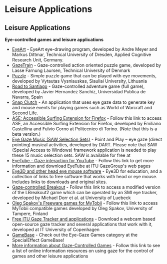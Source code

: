 
# Leisure Applications 

##  Leisure Applications 

 **Eye-controlled games and leisure applications** 
* [EyeArt][1] \- EyeArt eye-drawing program, developed by Andre Meyer and Markus Dittmar, Technical University of Dresden, Applied Cognitive Research Unit, Germany. 
* [GazeTrain][2] \- Gaze-controlled action oriented puzzle game, developed by Lasse Farnung Laursen, Technical University of Denmark 
* [Puzzle][3] \- Simple puzzle game that can be played with eye movements, developed by Vytautas Vysniauskas, Siauliai University, Lithuania 
* [Road to Santiago][4] \- Gaze-controlled adventure game (full game), developed by Javier Hernandez Sanchiz, Universidad Publica de Navarra, Spain 
* [Snap Clutch][5] \- An application that uses eye gaze data to generate key and mouse events for playing games such as World of Warcraft and Second Life. 
* [ASE: Accessible Surfing Extension for Firefox][6] \- Follow this link to access ASE, an Accessible Surfing Extension for Firefox, developed by Emiliano Castellina and Fulvio Corno at Politecnico di Torino. (Note that this is a beta version.) 
* [Eye Gaze Music (SAW Selection Sets)][7] \- Point and Play – eye gaze (direct pointing) musical activities, developed by DART. Please note that SAW (Special Access to Windows) framework application is needed to play these 15 music selection sets. SAW is available for free at 
* [EyeTube - Gaze interaction for YouTube][8] \- Follow this link to get more information and download EyeTube at ITU GazeGroup's web pages 
* [Eye3D and other head eye mouse software][9] \- Eye3D for education, and a collection of links to free software that works with head or eye mouse. Includes links to downloads and original sites. 
* [Gaze-controlled Breakout][10] \- Follow this link to access a modified version of the LBreakout2 game which can be operated by an SMI eye tracker, developed by Michael Dorr et al. at University of Luebeck 
* [Oleg Spakov's Freeware games for MyTobii][11] \- Follow this link to access MyTobii compatible games developed by Oleg Spakov, University of Tampere, Finland 
* [Free ITU Gaze Tracker and applications][12] \- Download a webcam based open-source gaze tracker and several applications that work with it, developed at IT University of Copenhagen 
* [GameBase][13] \- Check out the Eye-Gaze Games category at the SpecialEffect GameBase! 
* [More information about Gaze-Controlled Games][14] \- Follow this link to see a list of online information resources on using gaze for the control of games and other leisure applications 

[1]: /main/Applications/EyeArt.md
[2]: /main/Applications/GazeTrain.md
[3]: /main/Applications/Puzzle.md
[4]: /main/Applications/Santiago.md
[5]: /main/Applications/SnapClutch.md
[6]: http://elite.polito.it/ASE/
[7]: http://www.oatsoft.org/Software/saw-resources/downloads/2.2/
[8]: http://www.gazegroup.org/research/25
[9]: http://digilander.libero.it/kktc/Software_Head_Eye_Mouse_En.htm
[10]: http://www.inb.uni-luebeck.de/~dorr/breakout/
[11]: http://www.cs.uta.fi/~oleg/mytobii.html
[12]: http://www.gazegroup.org/downloads
[13]: http://www.gamebase.info/magazine.html
[14]: /main/Applications/GazeControlledGames.md

  
<!--stackedit_data:
eyJoaXN0b3J5IjpbLTE2NzE1MTEwMjZdfQ==
-->